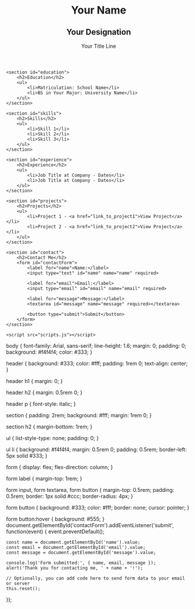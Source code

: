 <!DOCTYPE html>
<html lang="en">
<head>
    <meta charset="UTF-8">
    <meta name="viewport" content="width=device-width, initial-scale=1.0">
    <title>Personal Portfolio</title>
    <link rel="stylesheet" href="styles.css">
</head>
<body>
    <header>
        <h1>Your Name</h1>
        <h2>Your Designation</h2>
        <p>Your Title Line</p>
    </header>
    
    <section id="education">
        <h2>Education</h2>
        <ul>
            <li>Matriculation: School Name</li>
            <li>BS in Your Major: University Name</li>
        </ul>
    </section>

    <section id="skills">
        <h2>Skills</h2>
        <ul>
            <li>Skill 1</li>
            <li>Skill 2</li>
            <li>Skill 3</li>
        </ul>
    </section>

    <section id="experience">
        <h2>Experience</h2>
        <ul>
            <li>Job Title at Company - Dates</li>
            <li>Job Title at Company - Dates</li>
        </ul>
    </section>

    <section id="projects">
        <h2>Projects</h2>
        <ul>
            <li>Project 1 - <a href="link_to_project1">View Project</a></li>
            <li>Project 2 - <a href="link_to_project2">View Project</a></li>
        </ul>
    </section>

    <section id="contact">
        <h2>Contact Me</h2>
        <form id="contactForm">
            <label for="name">Name:</label>
            <input type="text" id="name" name="name" required>
            
            <label for="email">Email:</label>
            <input type="email" id="email" name="email" required>
            
            <label for="message">Message:</label>
            <textarea id="message" name="message" required></textarea>
            
            <button type="submit">Submit</button>
        </form>
    </section>

    <script src="scripts.js"></script>
</body>
</html>
body {
    font-family: Arial, sans-serif;
    line-height: 1.6;
    margin: 0;
    padding: 0;
    background: #f4f4f4;
    color: #333;
}

header {
    background: #333;
    color: #fff;
    padding: 1rem 0;
    text-align: center;
}

header h1 {
    margin: 0;
}

header h2 {
    margin: 0.5rem 0;
}

header p {
    font-style: italic;
}

section {
    padding: 2rem;
    background: #fff;
    margin: 1rem 0;
}

section h2 {
    margin-bottom: 1rem;
}

ul {
    list-style-type: none;
    padding: 0;
}

ul li {
    background: #f4f4f4;
    margin: 0.5rem 0;
    padding: 0.5rem;
    border-left: 5px solid #333;
}

form {
    display: flex;
    flex-direction: column;
}

form label {
    margin-top: 1rem;
}

form input, form textarea, form button {
    margin-top: 0.5rem;
    padding: 0.5rem;
    border: 1px solid #ccc;
    border-radius: 4px;
}

form button {
    background: #333;
    color: #fff;
    border: none;
    cursor: pointer;
}

form button:hover {
    background: #555;
}
document.getElementById('contactForm').addEventListener('submit', function(event) {
    event.preventDefault();

    const name = document.getElementById('name').value;
    const email = document.getElementById('email').value;
    const message = document.getElementById('message').value;

    console.log('Form submitted:', { name, email, message });
    alert('Thank you for contacting me, ' + name + '!');

    // Optionally, you can add code here to send form data to your email or server
    this.reset();
});

